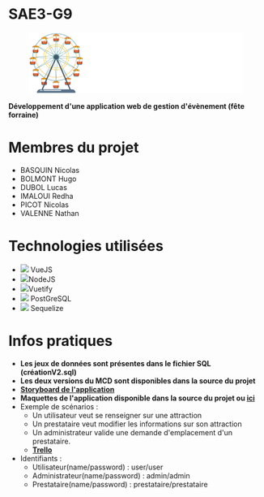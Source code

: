 # SAE3-G9
<p align="center">
  <img src="https://github.com/nvalenne-iut90/SAE3-G9/blob/main/client/src/assets/logo_banner.png">
</p>

**Développement d'une application web de gestion d'évènement (fête forraine)**

# Membres du projet
- BASQUIN Nicolas
- BOLMONT Hugo
- DUBOL Lucas
- IMALOUI Redha
- PICOT Nicolas
- VALENNE Nathan

# Technologies utilisées
- <img width=18px src="https://upload.wikimedia.org/wikipedia/commons/thumb/9/95/Vue.js_Logo_2.svg/1200px-Vue.js_Logo_2.svg.png"> VueJS 
- <img width=24px src="https://upload.wikimedia.org/wikipedia/commons/thumb/d/d9/Node.js_logo.svg/1200px-Node.js_logo.svg.png">NodeJS 
- <img width=18px src="https://camo.githubusercontent.com/be384df72ff1748336f5927f7116e79a37cbe1639a5b7db162be2d7afe350f87/68747470733a2f2f63646e2e767565746966796a732e636f6d2f696d616765732f6c6f676f732f6c6f676f2e737667">Vuetify 
- <img width=24px src="https://upload.wikimedia.org/wikipedia/commons/thumb/2/29/Postgresql_elephant.svg/640px-Postgresql_elephant.svg.png"> PostGreSQL 
- <img width=24px src="https://imgs.search.brave.com/LHVuHkpeb0-ENzrpy4moqAM60ia0cXtzI_onhl8jeck/rs:fit:250:250:1/g:ce/aHR0cDovL2Jsb2cu/ZXNwb2wuZWR1LmVj/L3Rhd3MvZmlsZXMv/MjAxNS8xMS9sb2dv/LXNtYWxsLnBuZw"> Sequelize

# Infos pratiques
- **Les jeux de données sont présentes dans le fichier SQL (créationV2.sql)**
- **Les deux versions du MCD sont disponibles dans la source du projet**
- **[Storyboard de l'application](https://www.figma.com/file/npkg95YYZgwvQWUyyJlaTN/StoryBoaard-SAE3-G9?node-id=1%3A4)**
- **Maquettes de l'application disponible dans la source du projet ou [ici](https://github.com/nvalenne-iut90/SAE3-G9/blob/main/StoryBoard%20SAE3-G9.pdf)**
- Exemple de scénarios :
  - Un utilisateur veut se renseigner sur une attraction
  - Un prestataire veut modifier les informations sur son attraction
  - Un administrateur valide une demande d'emplacement d'un prestataire.
  - **[Trello](https://trello.com/b/6GpVUf9D/f%C3%AAte-forraine)**
- Identifiants :
  - Utilisateur(name/password) : user/user
  - Administrateur(name/password) : admin/admin
  - Prestataire(name/password) : prestataire/prestataire
